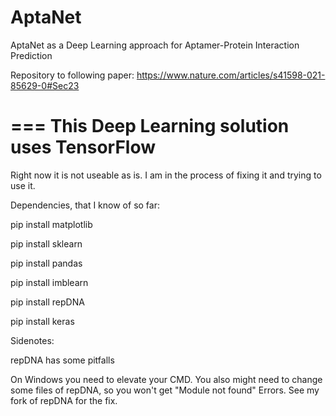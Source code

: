 # AptaNet
AptaNet as a Deep Learning approach for Aptamer-Protein Interaction Prediction

Repository to following paper: https://www.nature.com/articles/s41598-021-85629-0#Sec23

===
This Deep Learning solution uses TensorFlow
===



Right now it is not useable as is. 
I am in the process of fixing it and trying to use it.  


Dependencies, that I know of so far: 

pip install matplotlib

pip install sklearn

pip install pandas

pip install imblearn

pip install repDNA

pip install keras


Sidenotes: 

repDNA has some pitfalls

On Windows you need to elevate your CMD. 
You also might need to change some files of repDNA, so you won't get "Module not found" Errors. 
See my fork of repDNA for the fix. 
